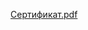 
[Сертификат.pdf](https://github.com/AndromedaSmart/Contributor-of-IT-Conf-Womens-Day/files/8597099/default.pdf)
